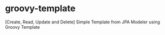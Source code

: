 # groovy-template
[Create, Read, Update and Delete] Simple Template from JPA Modeler using Groovy Template
